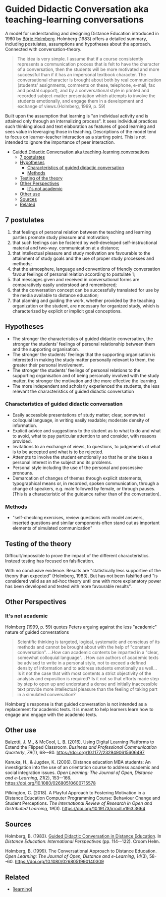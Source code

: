 # Guided Didactic Conversation aka teaching-learning conversations

A model for understanding and designing Distance Education introduced in 1960 by [Börje Holmberg](https://en.wikipedia.org/wiki/B%C3%B6rje_Holmberg). Holmberg (1983) offers a detailed summary, including postulates, assumptions and hypotheses about the approach. Connected with conversation-theory. 

> The idea is very simple. I assume that if a course consistently represents a communication process that is felt to have the character of a conversation, then the students will be more motivated and more successful than if it has an impersonal textbook character. The conversational character is brought about both by real communication (students' assignments, comments on these, telephone, e-mail, fax and postal support), and by a conversational style in printed and recorded subject-matter presentation which attempts to involve the students emotionally, and engage them in a development and exchange of views.(Holmberg, 1999, p. 59)

Built upon the assumption that learning is "an individual activity and is attained only through an internalizing process". It sees individual practices such thinking aloud and text elaboration as features of good learning and sees value in leveraging those in teaching. Descriptions of the model tend to focus on learner-teacher interaction as a starting point. This is not intended to ignore the importance of peer interaction.

- [Guided Didactic Conversation aka teaching-learning conversations](#guided-didactic-conversation-aka-teaching-learning-conversations)
  - [7 postulates](#7-postulates)
  - [Hypotheses](#hypotheses)
    - [Characteristics of guided didactic conversation](#characteristics-of-guided-didactic-conversation)
    - [Methods](#methods)
  - [Testing of the theory](#testing-of-the-theory)
  - [Other Perspectives](#other-perspectives)
    - [It's not academic](#its-not-academic)
  - [Other use](#other-use)
  - [Sources](#sources)
  - [Related](#related)

## 7 postulates

1. that feelings of personal relation between the teaching and learning parties promote study
pleasure and motivation;
2. that such feelings can be fostered by well-developed self-instructional material and two-way.
communication at a distance;
3. that intellectual pleasure and study motivation are favourable to the attainment of study goals
and the use of proper study processes and methods;
4. that the atmosphere, language and conventions of friendly conversation favour feelings of
personal relation according to postulate 1;
5. that messages given and received in conversational forms are comparatively easily
understood and remembered;
6. that the conversation concept can be successfully translated for use by the media available to
distance education;
7. that planning and guiding the work, whether provided by the teaching organization or the
student, are necessary for organized study, which is characterized by explicit or implicit goal
conceptions.

## Hypotheses

- The stronger the characteristics of guided didactic conversation, the stronger the students' feelings of personal relationship between them and the supporting organisation.
- The stronger the students' feelings that the supporting organisation is interested in making the study matter personally relevant to them, the greater their personal involvement.
- The stronger the students' feelings of personal relations to the supporting organisation and of being personally involved with the study matter, the stronger the motivation and the more effective the learning.
- The more independent and scholarly experienced the students, the less relevant the characteristics of guided didactic conversation

### Characteristics of guided didactic conversation

- Easily accessible presentations of study matter; clear, somewhat colloquial language, in writing easily readable; moderate density of information.
- Explicit advice and suggestions to the student as to what to do and what to avoid, what to pay particular attention to and consider, with reasons provided.
- Invitations to an exchange of views, to questions, to judgements of what is to be accepted and what is to be rejected.
- Attempts to involve the student emotionally so that he or she takes a personal interest in the subject and its problems.
- Personal style including the use of the personal and possessive pronouns.
- Demarcation of changes of themes through explicit statements, typographical means or, in recorded, spoken communication, through a change of speakers, e.g. male followed by female, or through pauses. (This is a characteristic of the guidance rather than of the conversation).

### Methods

- "self-checking exercises, review questions with model answers, inserted questions and similar components often stand out as important elements of simulated communication"

## Testing of the theory

Difficult/impossible to prove the impact of the different characteristics. Instead testing has focused on falsification.

With no conclusive evidence. Results are "statistically less supportive of the theory than expected" (Holmberg, 1983). But has not been falsified and "is considered valid as an ad-hoc theory until one with more explanatory power has been developed and tested with more favourable results".

## Other Perspectives

### It's not academic

Holmberg (1999, p. 59) quotes Peters arguing against the less "academic" nature of guided conversations
> Scientific thinking is targeted, logical, systematic and conscious of its methods and cannot be brought about with the help of "constant conversation". ...How can academic contents be imparted in a "clear, somewhat colloquial language"... How can authors of academic texts be advised to write in a personal style, not to exceed a defined density of information and to address students emotionally as well... Is it not the case that with most contents a strict objectivity of the analysis and exposition is required? Is it not so that efforts made step by step to open up and understand a dense and initially inaccessible text provide more intellectual pleasure than the feeling of taking part in a simulated conversation?

Holmberg's response is that guided conversation is not intended as a replacement for academic texts. It is meant to help learners learn how to engage and engage with the academic texts. 

## Other use 

Balzotti, J. M., & McCool, L. B. (2016). Using Digital Learning Platforms to Extend the Flipped Classroom. *Business and Professional Communication Quarterly*, *79*(1), 68--80\. <https://doi.org/10.1177/2329490615606497>

Kanuka, H., & Jugdev, K. (2006). Distance education MBA students: An investigation into the use of an orientation course to address academic and social integration issues. *Open Learning: The Journal of Open, Distance and e-Learning*, *21*(2), 153--166\. <https://doi.org/10.1080/02680510600715578>

Pilkington, C. (2018). A Playful Approach to Fostering Motivation in a Distance Education Computer Programming Course: Behaviour Change and Student Perceptions. *The International Review of Research in Open and Distributed Learning*, *19*(3). <https://doi.org/10.19173/irrodl.v19i3.3664>

## Sources

Holmberg, B. (1983). [Guided Didactic Conversation in Distance Education](http://www.c3l.uni-oldenburg.de/cde/support/readings/holm83.pdf). In *Distance Education: International Perspectives* (pp. 114--122). Croom Helm.

Holmberg, B. (1999). The Conversational Approach to Distance Education. *Open Learning: The Journal of Open, Distance and e-Learning*, *14*(3), 58--60\. <https://doi.org/10.1080/0268051990140309>

## Related

- [[learning]]



[//begin]: # "Autogenerated link references for markdown compatibility"
[learning]: learning "Learning"
[//end]: # "Autogenerated link references"